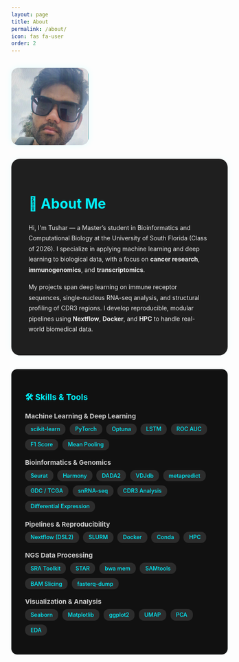 ```yaml
---
layout: page
title: About
permalink: /about/
icon: fas fa-user
order: 2
---
```


<style>
.about-wrapper {
  display: flex;
  flex-wrap: wrap;
  gap: 2rem;
  align-items: flex-start;
  margin-top: 2rem;
}

.about-image {
  flex: 0 0 180px;
  max-width: 180px;
  border-radius: 16px;
  overflow: hidden;
  box-shadow: 0 0 15px rgba(0,255,255,0.1);
}

.about-image img {
  width: 100%;
  border-radius: 16px;
  display: block;
}

.about-text {
  flex: 1;
  min-width: 260px;
  background: #1f1f1f;
  padding: 2rem 2.5rem;
  border-radius: 20px;
  box-shadow: 0 0 20px rgba(0, 255, 255, 0.05);
  color: #eaeaea;
  line-height: 1.75;
}

.about-text h1 {
  color: #00f2ff;
  font-size: 2rem;
  margin-bottom: 1rem;
}

.about-text p {
  margin-bottom: 1rem;
}

.skill-section {
  background: #111;
  border-radius: 14px;
  padding: 1.5rem 2rem;
  box-shadow: 0 0 10px rgba(0,255,255,0.03);
  margin-top: 2rem;
}

.skill-section h2 {
  font-size: 1.2rem;
  color: #00f2ff;
  margin-bottom: 1rem;
}

.skill-category {
  margin-bottom: 1.2rem;
}

.skill-category-title {
  font-weight: bold;
  font-size: 0.95rem;
  color: #ccc;
  margin-bottom: 0.5rem;
}

.skill-tags {
  display: flex;
  flex-wrap: wrap;
  gap: 0.6rem;
}

.skill-tag {
  background-color: #2c2c2c;
  color: #00f2ff;
  padding: 0.35rem 0.8rem;
  border-radius: 12px;
  font-size: 0.8rem;
  font-weight: 500;
  transition: background 0.3s ease;
}

.skill-tag:hover {
  background-color: #00f2ff;
  color: #000;
}
</style>

<div class="about-wrapper">
  <div class="about-image">
    <img src="/assets/img/tushar-profile.png" alt="Tushar's profile photo">
  </div>
  <div class="about-text">
    <h1>👋 About Me</h1>
    <p>
      Hi, I'm Tushar — a Master’s student in Bioinformatics and Computational Biology at the University of South Florida (Class of 2026).
      I specialize in applying machine learning and deep learning to biological data, with a focus on <strong>cancer research</strong>,
      <strong>immunogenomics</strong>, and <strong>transcriptomics</strong>.
    </p>
    <p>
      My projects span deep learning on immune receptor sequences, single-nucleus RNA-seq analysis, and structural profiling of CDR3 regions.
      I develop reproducible, modular pipelines using <strong>Nextflow</strong>, <strong>Docker</strong>, and <strong>HPC</strong> to handle real-world biomedical data.
    </p>
  </div>
</div>

<div class="skill-section">
  <h2>🛠️ Skills & Tools</h2>

  <div class="skill-category">
    <div class="skill-category-title">Machine Learning & Deep Learning</div>
    <div class="skill-tags">
      <span class="skill-tag">scikit-learn</span>
      <span class="skill-tag">PyTorch</span>
      <span class="skill-tag">Optuna</span>
      <span class="skill-tag">LSTM</span>
      <span class="skill-tag">ROC AUC</span>
      <span class="skill-tag">F1 Score</span>
      <span class="skill-tag">Mean Pooling</span>
    </div>
  </div>

  <div class="skill-category">
    <div class="skill-category-title">Bioinformatics & Genomics</div>
    <div class="skill-tags">
      <span class="skill-tag">Seurat</span>
      <span class="skill-tag">Harmony</span>
      <span class="skill-tag">DADA2</span>
      <span class="skill-tag">VDJdb</span>
      <span class="skill-tag">metapredict</span>
      <span class="skill-tag">GDC / TCGA</span>
      <span class="skill-tag">snRNA-seq</span>
      <span class="skill-tag">CDR3 Analysis</span>
      <span class="skill-tag">Differential Expression</span>
    </div>
  </div>

  <div class="skill-category">
    <div class="skill-category-title">Pipelines & Reproducibility</div>
    <div class="skill-tags">
      <span class="skill-tag">Nextflow (DSL2)</span>
      <span class="skill-tag">SLURM</span>
      <span class="skill-tag">Docker</span>
      <span class="skill-tag">Conda</span>
      <span class="skill-tag">HPC</span>
    </div>
  </div>

  <div class="skill-category">
    <div class="skill-category-title">NGS Data Processing</div>
    <div class="skill-tags">
      <span class="skill-tag">SRA Toolkit</span>
      <span class="skill-tag">STAR</span>
      <span class="skill-tag">bwa mem</span>
      <span class="skill-tag">SAMtools</span>
      <span class="skill-tag">BAM Slicing</span>
      <span class="skill-tag">fasterq-dump</span>
    </div>
  </div>

  <div class="skill-category">
    <div class="skill-category-title">Visualization & Analysis</div>
    <div class="skill-tags">
      <span class="skill-tag">Seaborn</span>
      <span class="skill-tag">Matplotlib</span>
      <span class="skill-tag">ggplot2</span>
      <span class="skill-tag">UMAP</span>
      <span class="skill-tag">PCA</span>
      <span class="skill-tag">EDA</span>
    </div>
  </div>
</div>
